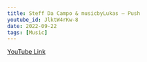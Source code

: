 ```yaml
---
title: Steff Da Campo & musicbyLukas – Push
youtube_id: JlktW4rKw-8
date: 2022-09-22
tags: [Music]
---
```

[YouTube Link](https://www.youtube.com/watch?v=JlktW4rKw-8)